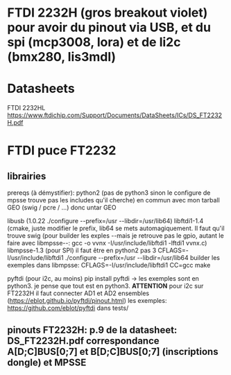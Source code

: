 # FTDI 2232H (gros breakout violet) pour avoir du pinout via USB, et du spi (mcp3008, lora) et de li2c (bmx280, lis3mdl)

# Datasheets
FTDI 2232HL https://www.ftdichip.com/Support/Documents/DataSheets/ICs/DS_FT2232H.pdf


# FTDI puce FT2232 
## librairies 
prereqs (à démystifier):
	python2 (pas de python3 sinon le configure de mpsse trouve pas les includes qu'il cherche)
	en commun avec mon tarball GEO (swig / pcre / ...) donc untar GEO

libusb (1.0.22 ./configure --prefix=/usr --libdir=/usr/lib64)
libftdi1-1.4 (cmake, juste modifier le prefix, lib64 se mets automagiquement. Il faut qu'il trouve swig
	(pour builder les exples --mais je retrouve pas le gpio, autant le faire avec libmpsse--: gcc -o vvnx -I/usr/include/libftdi1 -lftdi1 vvnx.c)
libmpsse-1.3 (pour SPI)
	il faut être en python2 pas 3
	CFLAGS=-I/usr/include/libftdi1 ./configure --prefix=/usr --libdir=/usr/lib64
	builder les exemples dans libmpsse: CFLAGS=-I/usr/include/libftdi1 CC=gcc make
	
pyftdi (pour i2c, au moins)
	pip install pyftdi -> les exemples sont en python3. je pense que tout est en python3.
	**ATTENTION** pour i2c sur FT2232H il faut connecter AD1 et AD2 ensembles (https://eblot.github.io/pyftdi/pinout.html)
	les exemples: https://github.com/eblot/pyftdi dans tests/
	

## pinouts FT2232H: p.9 de la datasheet: DS_FT2232H.pdf correspondance A[D;C]BUS[0;7] et B[D;C]BUS[0;7] (inscriptions dongle) et MPSSE

